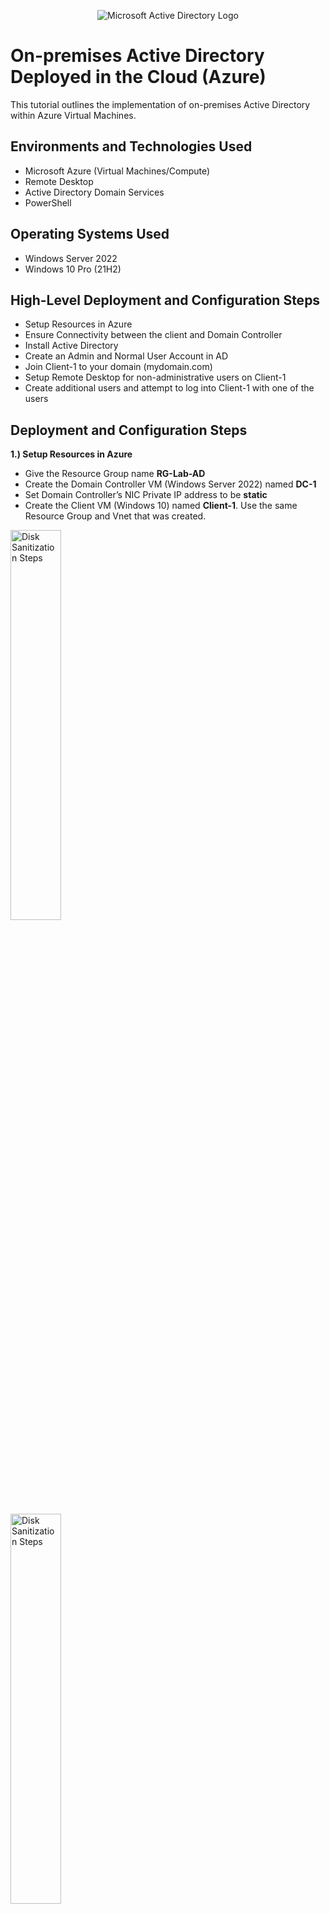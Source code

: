 <p align="center">
<img src="https://i.imgur.com/pU5A58S.png" alt="Microsoft Active Directory Logo"/>
</p>

<h1>On-premises Active Directory Deployed in the Cloud (Azure)</h1>
This tutorial outlines the implementation of on-premises Active Directory within Azure Virtual Machines.<br />

<h2>Environments and Technologies Used</h2>

- Microsoft Azure (Virtual Machines/Compute)
- Remote Desktop
- Active Directory Domain Services
- PowerShell

<h2>Operating Systems Used </h2>

- Windows Server 2022
- Windows 10 Pro (21H2)

<h2>High-Level Deployment and Configuration Steps</h2>

- Setup Resources in Azure
- Ensure Connectivity between the client and Domain Controller
- Install Active Directory
- Create an Admin and Normal User Account in AD
- Join Client-1 to your domain (mydomain.com)
- Setup Remote Desktop for non-administrative users on Client-1
- Create additional users and attempt to log into Client-1 with one of the users

<h2>Deployment and Configuration Steps</h2>

<p>
<b>1.) Setup Resources in Azure</b>
  
- Give the Resource Group name <b>RG-Lab-AD</b>
- Create the Domain Controller VM (Windows Server 2022) named <b>DC-1</b>
- Set Domain Controller’s NIC Private IP address to be <b>static</b>
- Create the Client VM (Windows 10) named <b>Client-1</b>. Use the same Resource Group and Vnet that was created.
</p>
<p>
<img src="https://i.imgur.com/j0afGUZ.png" height="40%" width="40%" alt="Disk Sanitization Steps"/>
</p>

<p>
<img src="https://i.imgur.com/k9jw8o0.png" height="40%" width="40%" alt="Disk Sanitization Steps"/>
</p>
<p>
<img src="https://i.imgur.com/ars1TsV.png" height="40%" width="40%" alt="Disk Sanitization Steps"/>
</p>
<p>
<img src="https://i.imgur.com/VSSvcYV.png" height="40%" width="40%" alt="Disk Sanitization Steps"/>
</p>

<p>
<b>2.) Ensure Connectivity between the client and Domain Controller</b>
  
- Login to the Domain Controller and enable ICMPv4 in on the local windows Firewall
- Login to Client-1 with Remote Desktop and ping DC-1’s private IP address with ping 10.0.0.4.
- Check that the Client-1 to see the ping succeed
</p>
<p>
<img src="https://i.imgur.com/xIP3UTI.png" height="40%" width="40%" alt="Disk Sanitization Steps"/>
</p>
<p>
<img src="https://i.imgur.com/kzsJOvW.png" height="40%" width="40%" alt="Disk Sanitization Steps"/>
</p>
<p>
<img src="https://i.imgur.com/o1OzFWp.png" height="40%" width="40%" alt="Disk Sanitization Steps"/>
</p>

<p>
<b>3.) Install Active Directory</b>
  
- In DC-1, on the Server Manager, navigate to <b>Manage</b> > <b>Add Roles and Features</b>
- Install <b>Active Directory Domain Services</b>
- <b>Promote as a DC</b> and setup a new forest as <b>mydomain.com</b>
- Restart and then log back into DC-1 as user: <b>mydomain.com\johnan</b>
</p>
<p>
<img src="https://i.imgur.com/mHfYtf0.png" height="40%" width="40%" alt="Disk Sanitization Steps"/>
</p>
<p>
<img src="https://i.imgur.com/i6lfMVE.png" height="40%" width="40%" alt="Disk Sanitization Steps"/>
</p>
<p>
<img src="https://i.imgur.com/d2ZI7xZ.png" height="40%" width="40%" alt="Disk Sanitization Steps"/>
</p>
<p>
<img src="https://i.imgur.com/iyGGU7V.png" height="40%" width="40%" alt="Disk Sanitization Steps"/>
</p>
<p>
<img src="https://i.imgur.com/3UbJGYi.png" height="40%" width="40%" alt="Disk Sanitization Steps"/>
</p>
<p>
<img src="https://i.imgur.com/HG1NzTp.png" height="40%" width="40%" alt="Disk Sanitization Steps"/>
</p>



<p>
<b>4.) Create an Admin and Normal User Account in AD</b>

- In Active Directory Users and Computers (ADUC), create an Organizational Unit (OU) called <b>_EMPLOYEES</b>
- Create a new OU named <b>_ADMINS</b>
- Create a new employee named <b>Jane Doe</b> with the username of <b>jane_admin</b>, password <b>Password1</b>
- Add <b>jane_admin</b> to the "Domain Admins” Security Group
- Log out/close the Remote Desktop connection to DC-1 and log back in as <b>mydomain.com\jane_admin</b>
- User </b>jane_admin</b> as your admin account from now on
</p>
<p>
<img src="https://i.imgur.com/Tnf46S2.png" height="40%" width="40%" alt="Disk Sanitization Steps"/>
</p>
<p>
<img src="https://i.imgur.com/xzRW3F6.png" height="40%" width="40%" alt="Disk Sanitization Steps"/>
</p>
<p>
<img src="https://i.imgur.com/RrQmqBp.png" height="40%" width="40%" alt="Disk Sanitization Steps"/>
</p>
<p>
<img src="https://i.imgur.com/bIAmIx2.png" height="40%" width="40%" alt="Disk Sanitization Steps"/>
</p>
<p>
<img src="https://i.imgur.com/VM6ytZn.png" height="40%" width="40%" alt="Disk Sanitization Steps"/>
</p>
<p>
<img src="https://i.imgur.com/zl5HLii.png" height="40%" width="40%" alt="Disk Sanitization Steps"/>
</p>

<p>
<b>5.) Join Client-1 to your domain (mydomain.com)</b>
  
- From the Azure Portal, set Client-1’s DNS settings to the DC’s Private IP address(10.0.0.4)
- From the Azure Portal, restart Client-1
- Login to Client-1 (Remote Desktop) as the original local admin (johnan) and join it to the domain (computer will restart)
  - Navigate to <b>About your PC</b> > <b>Rename the PC (advanced)</b> > Change the domain > <b>Domain</b> > Type "<b>mydomain.com</b>"
- Login to the Domain Controller (Remote Desktop) and verify Client-1 shows up in <b>Active Directory Users and Computers</b> (ADUC) inside the <b>Computers</b> container on the root of the domain
</p>

<p>
<img src="https://i.imgur.com/GepRcQB.png" height="40%" width="40%" alt="Disk Sanitization Steps"/>
</p>
<p>
<img src="https://i.imgur.com/9VyDQCo.png" height="40%" width="40%" alt="Disk Sanitization Steps"/>
</p>
<p>
<img src="https://i.imgur.com/6diV6ew.png" height="40%" width="40%" alt="Disk Sanitization Steps"/>
</p>
<p>
<img src="https://i.imgur.com/t6RlyMI.png" height="40%" width="40%" alt="Disk Sanitization Steps"/>
</p>
<p>
<img src="https://i.imgur.com/lOsAGPg.png" height="40%" width="40%" alt="Disk Sanitization Steps"/>
</p>
<p>
<img src="https://i.imgur.com/chslPWR.png" height="40%" width="40%" alt="Disk Sanitization Steps"/>
</p>
<p>
<img src="https://i.imgur.com/3ASl7ew.png" height="40%" width="40%" alt="Disk Sanitization Steps"/>
</p>
<p>
<b>6.) Setup Remote Desktop for non-administrative users on Client-1</b>
  
- Log into Client-1 as <b>mydomain.com\jane_admin</b> and open system properties
- Click <b>Remote Desktop</b>
- Allow <b>Domain Users</b> access to remote desktop
  - Navigate to <b>Remote Desktop</b> > <b>Select users that can remotely access this PC</b> > <b>Add</b> > <b>"Domain Users"</b>
- You can now log into Client-1 as a normal, non-administrative user now
  - (Normally you’d want to do this with Group Policy that allows you to change MANY systems at once)
</p>
<p>
<img src="https://i.imgur.com/LapN0bd.png" height="40%" width="40%" alt="Disk Sanitization Steps"/>
</p>
<p>
<img src="https://i.imgur.com/fksT6hl.png" height="40%" width="40%" alt="Disk Sanitization Steps"/>
</p>

<p>
<b>7.) Create additional users (using Script) and attempt to log into client-1 with one of the users</b>

- Login to DC-1 as jane_admin
- Open <b>PowerShell_ise</b> as an administrator
- Create a new <b>File</b> in PowerShell and paste the contents of the script into it (https://github.com/joshmadakor1/AD_PS/blob/master/Generate-Names-Create-Users.ps1)
- Run the script and observe the accounts being created (username: <first_name.last_name>, password: <b>Password1</b>)
- When finished, open ADUC and observe the accounts in the appropriate OU
- Attempt to log into Client-1 with one of the accounts(<b>beji.cur</b>)
</p>
<p>
<img src="https://i.imgur.com/5jthMZq.png" height="40%" width="40%" alt="Disk Sanitization Steps"/>
</p>
<p>
<img src="https://i.imgur.com/SUyYMad.png" height="40%" width="40%" alt="Disk Sanitization Steps"/>
</p>
<p>
<img src="https://i.imgur.com/1lK9AWh.png" height="40%" width="40%" alt="Disk Sanitization Steps"/>
</p>
<p>
<img src="https://i.imgur.com/K4Hq8Lr.png" height="40%" width="40%" alt="Disk Sanitization Steps"/>
</p>
<p>
<img src="https://i.imgur.com/4BAJlJT.png" height="40%" width="40%" alt="Disk Sanitization Steps"/>
</p>
<p>
<img src="https://i.imgur.com/ZiW8cQV.png" height="40%" width="40%" alt="Disk Sanitization Steps"/>
</p>















